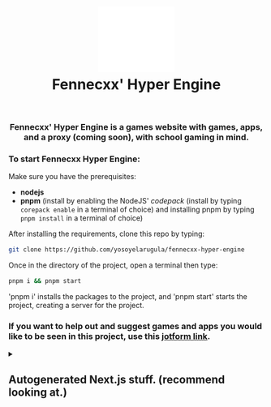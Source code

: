 
<h1 align="center">
  <br>
  <a href="https://github.com/yosoyelarugula/Fennecxx-Hyper-Engine"><img src="public/vercel.svg" alt="Vercel Logo (Fennecxx logo coming soon...)" width="150"></a>
  <br>
  <b>Fennecxx' Hyper Engine</b>
  <br>
  <br>
</h1>
<h3 align="center">
  <b>Fennecxx' Hyper Engine is a games website with games, apps, and a proxy (coming soon), with school gaming in mind.</b>
</h3>

### To start Fennecxx Hyper Engine:

Make sure you have the prerequisites:

 - **nodejs**
 - **pnpm** (install by enabling the NodeJS' *codepack* (install by typing ```corepack enable``` in a terminal of choice) and installing pnpm by typing ```pnpm install``` in a terminal of choice)

After installing the requirements, clone this repo by typing:

```bash
git clone https://github.com/yosoyelarugula/fennecxx-hyper-engine
```

Once in the directory of the project, open a terminal then type:

```bash
pnpm i && pnpm start
```

'pnpm i' installs the packages to the project, and 'pnpm start' starts the project, creating a server for the project.

### If you want to help out and suggest games and apps you would like to be seen in this project, use this [jotform link](https://google.com).

<details>
  <summary><h2> Autogenerated Next.js stuff. (recommend looking at.)</h2></summary>

This is a [Next.js](https://nextjs.org) project bootstrapped with [`create-next-app`](https://nextjs.org/docs/app/api-reference/cli/create-next-app).

## Getting Started

First, run the development server:

```bash
npm run dev
# or
yarn dev
# or
pnpm dev #recommended
# or
bun dev
```

Open [http://localhost:3000](http://localhost:3000) with your browser to see the result.

You can start editing the page by modifying `app/page.tsx`. The page auto-updates as you edit the file.

This project uses [`next/font`](https://nextjs.org/docs/app/building-your-application/optimizing/fonts) to automatically optimize and load [Geist](https://vercel.com/font), a new font family for Vercel.

## Learn More

To learn more about Next.js, take a look at the following resources:

- [Next.js Documentation](https://nextjs.org/docs) - learn about Next.js features and API.
- [Learn Next.js](https://nextjs.org/learn) - an interactive Next.js tutorial.

You can check out [the Next.js GitHub repository](https://github.com/vercel/next.js) - your feedback and contributions are welcome!

## Deploy on Vercel

The easiest way to deploy your Next.js app is to use the [Vercel Platform](https://vercel.com/new?utm_medium=default-template&filter=next.js&utm_source=create-next-app&utm_campaign=create-next-app-readme) from the creators of Next.js.

Check out our [Next.js deployment documentation](https://nextjs.org/docs/app/building-your-application/deploying) for more details.